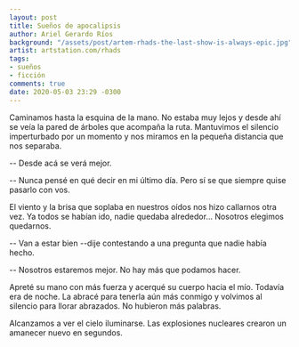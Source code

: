 ```yaml
---
layout: post
title: Sueños de apocalipsis
author: Ariel Gerardo Ríos
background: "/assets/post/artem-rhads-the-last-show-is-always-epic.jpg"
artist: artstation.com/rhads
tags:
- sueños
- ficción
comments: true
date: 2020-05-03 23:29 -0300
---
```

Caminamos hasta la esquina de la mano. No estaba muy lejos y desde ahí se veía
la pared de árboles que acompaña la ruta. Mantuvimos el silencio imperturbado
por un momento y nos miramos en la pequeña distancia que nos separaba.

-- Desde acá se verá mejor.

-- Nunca pensé en qué decir en mi último día. Pero sí se que siempre quise
pasarlo con vos.

El viento y la brisa que soplaba en nuestros oídos nos hizo callarnos otra vez.
Ya todos se habían ido, nadie quedaba alrededor... Nosotros elegimos quedarnos.

-- Van a estar bien --dije contestando a una pregunta que nadie había hecho.

-- Nosotros estaremos mejor. No hay más que podamos hacer.

Apreté su mano con más fuerza y acerqué su cuerpo hacia el mío. Todavía era de
noche. La abracé para tenerla aún más conmigo y volvimos al silencio para
llorar abrazados. No hubieron más palabras.

Alcanzamos a ver el cielo iluminarse. Las explosiones nucleares crearon un
amanecer nuevo en segundos.
